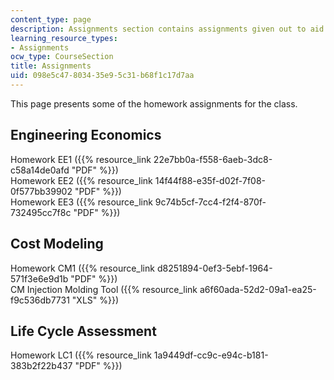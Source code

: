 ```yaml
---
content_type: page
description: Assignments section contains assignments given out to aid the course.
learning_resource_types:
- Assignments
ocw_type: CourseSection
title: Assignments
uid: 098e5c47-8034-35e9-5c31-b68f1c17d7aa
---
```


This page presents some of the homework assignments for the class. 

Engineering Economics
---------------------

Homework EE1 ({{% resource_link 22e7bb0a-f558-6aeb-3dc8-c58a14de0afd "PDF" %}})  
Homework EE2 ({{% resource_link 14f44f88-e35f-d02f-7f08-0f577bb39902 "PDF" %}})  
Homework EE3 ({{% resource_link 9c74b5cf-7cc4-f2f4-870f-732495cc7f8c "PDF" %}})

Cost Modeling
-------------

Homework CM1 ({{% resource_link d8251894-0ef3-5ebf-1964-571f3e6e9d1b "PDF" %}})  
CM Injection Molding Tool ({{% resource_link a6f60ada-52d2-09a1-ea25-f9c536db7731 "XLS" %}})

Life Cycle Assessment
---------------------

Homework LC1 ({{% resource_link 1a9449df-cc9c-e94c-b181-383b2f22b437 "PDF" %}})